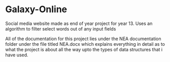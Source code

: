 # Galaxy-Online
Social media website made as end of year project for year 13. Uses an algorithm to filter select words out of any input fields


All of the documentation for this project lies under the NEA documentation folder under the file titled NEA.docx which explains everything in detail as to what the project is about all the way upto the types of data structures that i have used.
